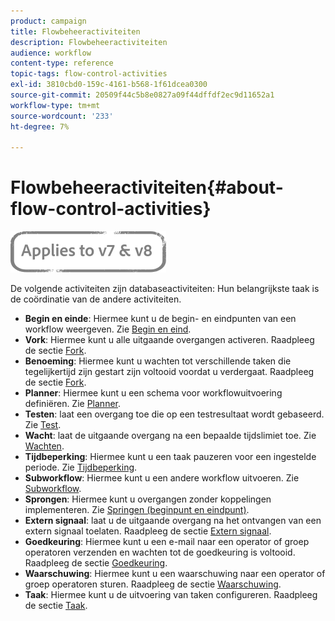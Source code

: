 ```yaml
---
product: campaign
title: Flowbeheeractiviteiten
description: Flowbeheeractiviteiten
audience: workflow
content-type: reference
topic-tags: flow-control-activities
exl-id: 3810cbd0-159c-4161-b568-1f61dcea0300
source-git-commit: 20509f44c5b8e0827a09f44dffdf2ec9d11652a1
workflow-type: tm+mt
source-wordcount: '233'
ht-degree: 7%

---
```


# Flowbeheeractiviteiten{#about-flow-control-activities}

![](../../assets/common.svg)

De volgende activiteiten zijn databaseactiviteiten: Hun belangrijkste taak is de coördinatie van de andere activiteiten.

* **Begin en einde**: Hiermee kunt u de begin- en eindpunten van een workflow weergeven. Zie [Begin en eind](start-and-end.md).
* **Vork**: Hiermee kunt u alle uitgaande overgangen activeren. Raadpleeg de sectie [Fork](fork.md).
* **Benoeming**: Hiermee kunt u wachten tot verschillende taken die tegelijkertijd zijn gestart zijn voltooid voordat u verdergaat. Raadpleeg de sectie [Fork](fork.md).
* **Planner**: Hiermee kunt u een schema voor workflowuitvoering definiëren. Zie [Planner](scheduler.md).
* **Testen**: laat een overgang toe die op een testresultaat wordt gebaseerd. Zie [Test](test.md).
* **Wacht**: laat de uitgaande overgang na een bepaalde tijdslimiet toe. Zie [Wachten](wait.md).
* **Tijdbeperking**: Hiermee kunt u een taak pauzeren voor een ingestelde periode. Zie [Tijdbeperking](time-constraint.md).
* **Subworkflow**: Hiermee kunt u een andere workflow uitvoeren. Zie [Subworkflow](sub-workflow.md).
* **Sprongen**: Hiermee kunt u overgangen zonder koppelingen implementeren. Zie [Springen (beginpunt en eindpunt)](jump--start-point-and-end-point-.md).
* **Extern signaal**: laat u de uitgaande overgang na het ontvangen van een extern signaal toelaten. Raadpleeg de sectie [Extern signaal](external-signal.md).
* **Goedkeuring**: Hiermee kunt u een e-mail naar een operator of groep operatoren verzenden en wachten tot de goedkeuring is voltooid. Raadpleeg de sectie [Goedkeuring](approval.md).
* **Waarschuwing**: Hiermee kunt u een waarschuwing naar een operator of groep operatoren sturen. Raadpleeg de sectie [Waarschuwing](alert.md).
* **Taak**: Hiermee kunt u de uitvoering van taken configureren. Raadpleeg de sectie [Taak](task.md).
